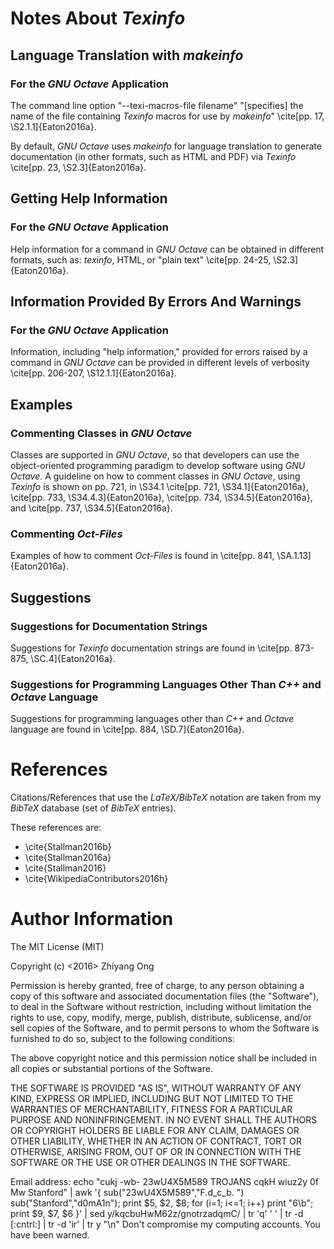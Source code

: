 #	Notes About *Texinfo*

##	Language Translation with *makeinfo*

###	For the *GNU Octave* Application

The command line option "--texi-macros-file filename" "[specifies] 
	the name of the file containing *Texinfo* macros for use
	by *makeinfo*" \cite[pp. 17, \S2.1.1]{Eaton2016a}. 

By default, *GNU Octave* uses *makeinfo* for language translation to
	generate documentation (in other formats, such as HTML and PDF) via *Texinfo* 
	\cite[pp. 23, \S2.3]{Eaton2016a}. 




##	Getting Help Information

###	For the *GNU Octave* Application

Help information for a command in *GNU Octave* can be obtained in
	different formats, such as: *texinfo*, HTML, or "plain text" 
	\cite[pp. 24-25, \S2.3]{Eaton2016a}.





##	Information Provided By Errors And Warnings

###	For the *GNU Octave* Application


Information, including "help information," provided for errors raised
	by a command in *GNU Octave* can be provided in different
	levels of verbosity \cite[pp. 206-207, \S12.1.1]{Eaton2016a}.


##	Examples

###	Commenting Classes in *GNU Octave*

Classes are supported in *GNU Octave*, so that developers can use
	the object-oriented programming paradigm to develop software
	using *GNU Octave*.
A guideline on how to comment classes in *GNU Octave*, using *Texinfo* 
	is shown on pp. 721, in \S34.1 \cite[pp. 721, \S34.1]{Eaton2016a},
	\cite[pp. 733, \S34.4.3]{Eaton2016a}, 
	\cite[pp. 734, \S34.5]{Eaton2016a}, and 
	\cite[pp. 737, \S34.5]{Eaton2016a}.

### Commenting *Oct-Files*

Examples of how to comment *Oct-Files* is found in 
	\cite[pp. 841, \SA.1.13]{Eaton2016a}.


##	Suggestions

###	Suggestions for Documentation Strings

Suggestions for *Texinfo* documentation strings are found in 
	\cite[pp. 873-875, \SC.4]{Eaton2016a}.

###	Suggestions for Programming Languages Other Than *C++* and *Octave* Language

Suggestions for programming languages other than *C++* and 
	*Octave* language are found in \cite[pp. 884, \SD.7]{Eaton2016a}.























#	References

Citations/References that use the *LaTeX/BibTeX* notation are taken
	from my *BibTeX* database (set of *BibTeX* entries).

These references are:
+ \cite{Stallman2016b}
+ \cite{Stallman2016a}
+ \cite{Stallman2016}
+ \cite{WikipediaContributors2016h}






#	Author Information

The MIT License (MIT)

Copyright (c) <2016> Zhiyang Ong

Permission is hereby granted, free of charge, to any person obtaining a copy of this software and associated documentation files (the "Software"), to deal in the Software without restriction, including without limitation the rights to use, copy, modify, merge, publish, distribute, sublicense, and/or sell copies of the Software, and to permit persons to whom the Software is furnished to do so, subject to the following conditions:

The above copyright notice and this permission notice shall be included in all copies or substantial portions of the Software.

THE SOFTWARE IS PROVIDED "AS IS", WITHOUT WARRANTY OF ANY KIND, EXPRESS OR IMPLIED, INCLUDING BUT NOT LIMITED TO THE WARRANTIES OF MERCHANTABILITY, FITNESS FOR A PARTICULAR PURPOSE AND NONINFRINGEMENT. IN NO EVENT SHALL THE AUTHORS OR COPYRIGHT HOLDERS BE LIABLE FOR ANY CLAIM, DAMAGES OR OTHER LIABILITY, WHETHER IN AN ACTION OF CONTRACT, TORT OR OTHERWISE, ARISING FROM, OUT OF OR IN CONNECTION WITH THE SOFTWARE OR THE USE OR OTHER DEALINGS IN THE SOFTWARE.

Email address: echo "cukj -wb- 23wU4X5M589 TROJANS cqkH wiuz2y 0f Mw Stanford" | awk '{ sub("23wU4X5M589","F.d_c_b. ") sub("Stanford","d0mA1n"); print $5, $2, $8; for (i=1; i<=1; i++) print "6\b"; print $9, $7, $6 }' | sed y/kqcbuHwM62z/gnotrzadqmC/ | tr 'q' ' ' | tr -d [:cntrl:] | tr -d 'ir' | tr y "\n"		Don't compromise my computing accounts. You have been warned.

